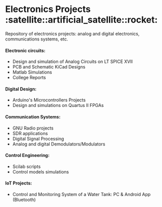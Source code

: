 <h1> Electronics Projects :satellite::artificial_satellite::rocket: </h1>

<p>  Repository of electronics projects: analog and digital electronics, communications systems, etc.</p> 

<h4> Electronic circuits:</h4>

<ul>
    <li> Design and simulation of Analog Circuits on LT SPICE XVII </li>
    <li> PCB and Schematic KiCad Designs </li>
     <li> Matlab Simulations </li>
    <li>  College Reports </li>
</ul>  

<h4>Digital Design:</h4>

<ul>
    <li> Arduino's Microcontrollers Projects </li>
     <li> Design and simulations on Quartus II FPGAs </li>
</ul>  

<h4>Communication Systems:</h4>

<ul>
    <li> GNU Radio projects </li>
     <li> SDR applications </li>
     <li> Digital Signal Processing </li>
     <li> Analog and digital Demodulators/Modulators </li>
</ul>  

<h4>Control Engineering:</h4>

<ul>
    <li> Scilab scripts </li>
     <li> Control models simulations </li>
</ul>  

<h4> IoT Projects:</h4>

<ul>
    <li> Control and Monitoring System of a Water Tank: PC & Android App (Bluetooth)  </li>
</ul>  
